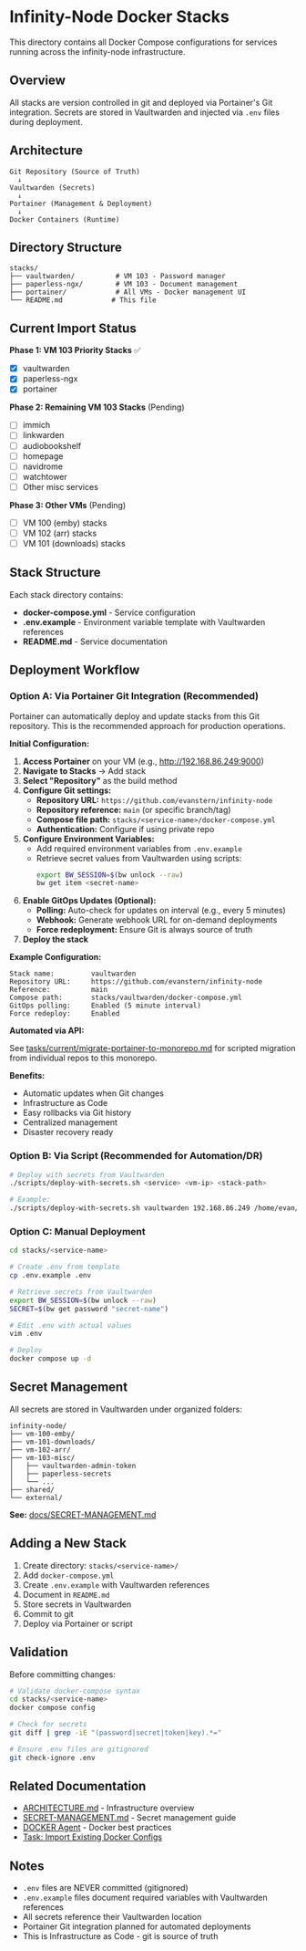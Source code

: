 # Infinity-Node Docker Stacks

This directory contains all Docker Compose configurations for services running across the infinity-node infrastructure.

## Overview

All stacks are version controlled in git and deployed via Portainer's Git integration. Secrets are stored in Vaultwarden and injected via `.env` files during deployment.

## Architecture

```
Git Repository (Source of Truth)
  ↓
Vaultwarden (Secrets)
  ↓
Portainer (Management & Deployment)
  ↓
Docker Containers (Runtime)
```

## Directory Structure

```
stacks/
├── vaultwarden/          # VM 103 - Password manager
├── paperless-ngx/        # VM 103 - Document management
├── portainer/            # All VMs - Docker management UI
└── README.md            # This file
```

## Current Import Status

**Phase 1: VM 103 Priority Stacks** ✅
- [x] vaultwarden
- [x] paperless-ngx
- [x] portainer

**Phase 2: Remaining VM 103 Stacks** (Pending)
- [ ] immich
- [ ] linkwarden
- [ ] audiobookshelf
- [ ] homepage
- [ ] navidrome
- [ ] watchtower
- [ ] Other misc services

**Phase 3: Other VMs** (Pending)
- [ ] VM 100 (emby) stacks
- [ ] VM 102 (arr) stacks
- [ ] VM 101 (downloads) stacks

## Stack Structure

Each stack directory contains:
- **docker-compose.yml** - Service configuration
- **.env.example** - Environment variable template with Vaultwarden references
- **README.md** - Service documentation

## Deployment Workflow

### Option A: Via Portainer Git Integration (Recommended)

Portainer can automatically deploy and update stacks from this Git repository. This is the recommended approach for production operations.

**Initial Configuration:**

1. **Access Portainer** on your VM (e.g., http://192.168.86.249:9000)
2. **Navigate to Stacks** → Add stack
3. **Select "Repository"** as the build method
4. **Configure Git settings:**
   - **Repository URL:** `https://github.com/evanstern/infinity-node`
   - **Repository reference:** `main` (or specific branch/tag)
   - **Compose file path:** `stacks/<service-name>/docker-compose.yml`
   - **Authentication:** Configure if using private repo
5. **Configure Environment Variables:**
   - Add required environment variables from `.env.example`
   - Retrieve secret values from Vaultwarden using scripts:
     ```bash
     export BW_SESSION=$(bw unlock --raw)
     bw get item <secret-name>
     ```
6. **Enable GitOps Updates (Optional):**
   - **Polling:** Auto-check for updates on interval (e.g., every 5 minutes)
   - **Webhook:** Generate webhook URL for on-demand deployments
   - **Force redeployment:** Ensure Git is always source of truth
7. **Deploy the stack**

**Example Configuration:**
```
Stack name:         vaultwarden
Repository URL:     https://github.com/evanstern/infinity-node
Reference:          main
Compose path:       stacks/vaultwarden/docker-compose.yml
GitOps polling:     Enabled (5 minute interval)
Force redeploy:     Enabled
```

**Automated via API:**

See [tasks/current/migrate-portainer-to-monorepo.md](../tasks/current/migrate-portainer-to-monorepo.md) for scripted migration from individual repos to this monorepo.

**Benefits:**
- Automatic updates when Git changes
- Infrastructure as Code
- Easy rollbacks via Git history
- Centralized management
- Disaster recovery ready

### Option B: Via Script (Recommended for Automation/DR)

```bash
# Deploy with secrets from Vaultwarden
./scripts/deploy-with-secrets.sh <service> <vm-ip> <stack-path>

# Example:
./scripts/deploy-with-secrets.sh vaultwarden 192.168.86.249 /home/evan/projects/infinity-node/stacks/vaultwarden
```

### Option C: Manual Deployment

```bash
cd stacks/<service-name>

# Create .env from template
cp .env.example .env

# Retrieve secrets from Vaultwarden
export BW_SESSION=$(bw unlock --raw)
SECRET=$(bw get password "secret-name")

# Edit .env with actual values
vim .env

# Deploy
docker compose up -d
```

## Secret Management

All secrets are stored in Vaultwarden under organized folders:

```
infinity-node/
├── vm-100-emby/
├── vm-101-downloads/
├── vm-102-arr/
├── vm-103-misc/
│   ├── vaultwarden-admin-token
│   ├── paperless-secrets
│   └── ...
├── shared/
└── external/
```

**See:** [docs/SECRET-MANAGEMENT.md](../docs/SECRET-MANAGEMENT.md)

## Adding a New Stack

1. Create directory: `stacks/<service-name>/`
2. Add `docker-compose.yml`
3. Create `.env.example` with Vaultwarden references
4. Document in `README.md`
5. Store secrets in Vaultwarden
6. Commit to git
7. Deploy via Portainer or script

## Validation

Before committing changes:

```bash
# Validate docker-compose syntax
cd stacks/<service-name>
docker compose config

# Check for secrets
git diff | grep -iE "(password|secret|token|key).*="

# Ensure .env files are gitignored
git check-ignore .env
```

## Related Documentation

- [ARCHITECTURE.md](../docs/ARCHITECTURE.md) - Infrastructure overview
- [SECRET-MANAGEMENT.md](../docs/SECRET-MANAGEMENT.md) - Secret management guide
- [DOCKER Agent](../docs/agents/DOCKER.md) - Docker best practices
- [Task: Import Existing Docker Configs](../tasks/current/import-existing-docker-configs.md)

## Notes

- `.env` files are NEVER committed (gitignored)
- `.env.example` files document required variables with Vaultwarden references
- All secrets reference their Vaultwarden location
- Portainer Git integration planned for automated deployments
- This is Infrastructure as Code - git is source of truth
